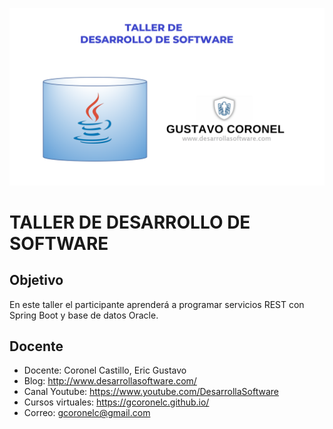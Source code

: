 ![TALLER DE DESARROLLO DE SOFTWARE](https://github.com/gcoronelc/IGH-2023-1/blob/main/img/logo.png)

# TALLER DE DESARROLLO DE SOFTWARE

## Objetivo

En este taller el participante aprenderá a programar servicios REST con Spring Boot y base de datos Oracle.


## Docente

- Docente: Coronel Castillo, Eric Gustavo
- Blog: http://www.desarrollasoftware.com/
- Canal Youtube: https://www.youtube.com/DesarrollaSoftware
- Cursos virtuales: https://gcoronelc.github.io/
- Correo: gcoronelc@gmail.com 


